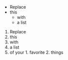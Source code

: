 * Replace
* this
  * with
  * a list

1. Replace
2. this
3. with
  1. a list
  2. of your
    1. favorite
    2. things
